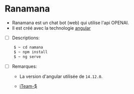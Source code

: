 # Ranamana

- Ranamana est un chat bot (web) qui utilise l'api OPENAI.
- Il est créé avec la technologie [angular](https://angular.io)

- [ ] Descriptions:

``` Bash
    $ ~ cd namana
    $ ~ npm install
    $ ~ ng serve
```

- [ ] Remarques: 
  - La version d'angular utilisée de `14.12.0`.


  - [iTeam-$](https://iteam-s.mg)
